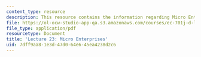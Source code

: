 ```yaml
---
content_type: resource
description: This resource contains the information regarding Micro Enterprises.
file: https://ol-ocw-studio-app-qa.s3.amazonaws.com/courses/ec-701j-d-lab-i-development-fall-2009/7dff9aa81e3d47d064e645ea4238d2c6_MITEC_701JF09_lec23.pdf
file_type: application/pdf
resourcetype: Document
title: 'Lecture 23: Micro Enterprises'
uid: 7dff9aa8-1e3d-47d0-64e6-45ea4238d2c6
---
```

